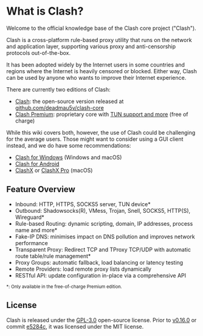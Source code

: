 <!-- This is the index page, linked by the dummy sidebar item at Introduction/_dummy-index.md -->
# What is Clash?

Welcome to the official knowledge base of the Clash core project ("Clash").

Clash is a cross-platform rule-based proxy utility that runs on the network and application layer, supporting various proxy and anti-censorship protocols out-of-the-box.

It has been adopted widely by the Internet users in some countries and regions where the Internet is heavily censored or blocked. Either way, Clash can be used by anyone who wants to improve their Internet experience.

There are currently two editions of Clash:

- [Clash](https://github.com/deadmau5v/clash-core): the open-source version released at [github.com/deadmau5v/clash-core](https://github.com/deadmau5v/clash-core)
- [Clash Premium](https://github.com/deadmau5v/clash-core/releases/tag/premium): proprietary core with [TUN support and more](/premium/introduction) (free of charge)

While this wiki covers both, however, the use of Clash could be challenging for the average users. Those might want to consider using a GUI client instead, and we do have some recommendations:

- [Clash for Windows](https://github.com/Fndroid/clash_for_windows_pkg/releases) (Windows and macOS)
- [Clash for Android](https://github.com/Kr328/ClashForAndroid)
- [ClashX](https://github.com/yichengchen/clashX) or [ClashX Pro](https://install.appcenter.ms/users/clashx/apps/clashx-pro/distribution_groups/public) (macOS)

## Feature Overview

- Inbound: HTTP, HTTPS, SOCKS5 server, TUN device*
- Outbound: Shadowsocks(R), VMess, Trojan, Snell, SOCKS5, HTTP(S), Wireguard*
- Rule-based Routing: dynamic scripting, domain, IP addresses, process name and more*
- Fake-IP DNS: minimises impact on DNS pollution and improves network performance
- Transparent Proxy: Redirect TCP and TProxy TCP/UDP with automatic route table/rule management*
- Proxy Groups: automatic fallback, load balancing or latency testing
- Remote Providers: load remote proxy lists dynamically
- RESTful API: update configuration in-place via a comprehensive API

<!-- markdownlint-disable MD033 -->
<small>\*: Only available in the free-of-charge Premium edition.</small>
<!-- markdownlint-enable MD033 -->

## License

Clash is released under the [GPL-3.0](https://github.com/deadmau5v/clash-core/blob/master/LICENSE) open-source license. Prior to [v0.16.0](https://github.com/deadmau5v/clash-core/releases/tag/v0.16.0) or commit [e5284c](https://github.com/deadmau5v/clash-core/commit/e5284cf647717a8087a185d88d15a01096274bc2), it was licensed under the MIT license.

